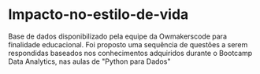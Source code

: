 # Impacto-no-estilo-de-vida

Base de dados disponibilizado pela equipe da Owmakerscode para finalidade educacional. Foi proposto uma sequência de questões a serem respondidas baseados nos conhecimentos adquiridos durante o Bootcamp Data Analytics, nas aulas de "Python para Dados"
